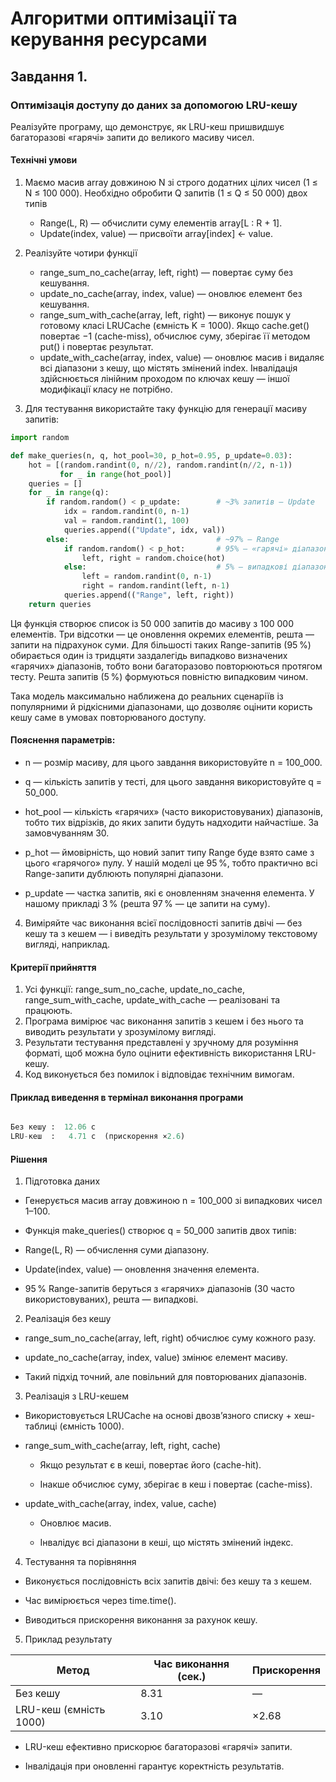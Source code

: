 # Алгоритми оптимізації та керування ресурсами


## Завдання 1. 
### Оптимізація доступу до даних за допомогою LRU-кешу


Реалізуйте програму, що демонструє, як LRU-кеш пришвидшує багаторазові «гарячі» запити до великого масиву чисел.


#### Технічні умови

1. Маємо масив array довжиною N зі строго додатних цілих чисел (1 ≤ N ≤ 100 000). Необхідно обробити Q запитів (1 ≤ Q ≤ 50 000) двох типів

    - Range(L, R) — обчислити суму елементів array[L : R + 1].
    - Update(index, value) — присвоїти array[index] ← value.


2. Реалізуйте чотири функції

    - range_sum_no_cache(array, left, right) — повертає суму без кешування.
    - update_no_cache(array, index, value) — оновлює елемент без кешування.
    - range_sum_with_cache(array, left, right) — виконує пошук у готовому класі LRUCache (ємність K = 1000). Якщо cache.get() повертає −1 (cache-miss), обчислює суму, зберігає її методом put() і повертає результат.
    - update_with_cache(array, index, value) — оновлює масив і видаляє всі діапазони з кешу, що містять змінений index. Інвалідація здійснюється лінійним проходом по ключах кешу — іншої модифікації класу не потрібно.


3. Для тестування використайте таку функцію для генерації масиву запитів:

```Python
import random

def make_queries(n, q, hot_pool=30, p_hot=0.95, p_update=0.03):
    hot = [(random.randint(0, n//2), random.randint(n//2, n-1))
           for _ in range(hot_pool)]
    queries = []
    for _ in range(q):
        if random.random() < p_update:        # ~3% запитів — Update
            idx = random.randint(0, n-1)
            val = random.randint(1, 100)
            queries.append(("Update", idx, val))
        else:                                 # ~97% — Range
            if random.random() < p_hot:       # 95% — «гарячі» діапазони
                left, right = random.choice(hot)
            else:                             # 5% — випадкові діапазони
                left = random.randint(0, n-1)
                right = random.randint(left, n-1)
            queries.append(("Range", left, right))
    return queries

```

Ця функція створює список із 50 000 запитів до масиву з 100 000 елементів. 
Три відсотки — це оновлення окремих елементів, решта — запити на підрахунок суми. 
Для більшості таких Range-запитів (95 %) обирається один із тридцяти заздалегідь випадково визначених «гарячих» діапазонів, 
тобто вони багаторазово повторюються протягом тесту. 
Решта запитів (5 %) формуються повністю випадковим чином.

Така модель максимально наближена до реальних сценаріїв із популярними й рідкісними діапазонами, 
що дозволяє оцінити користь кешу саме в умовах повторюваного доступу.


#### Пояснення параметрів:

- n — розмір масиву, для цього завдання використовуйте n = 100_000.

- q — кількість запитів у тесті, для цього завдання використовуйте q = 50_000.

- hot_pool — кількість «гарячих» (часто використовуваних) діапазонів, тобто тих відрізків, до яких запити будуть надходити найчастіше. За замовчуванням 30.

- p_hot — ймовірність, що новий запит типу Range буде взято саме з цього «гарячого» пулу. У нашій моделі це 95 %, тобто практично всі Range-запити дублюють популярні діапазони.

- p_update — частка запитів, які є оновленням значення елемента. У нашому прикладі 3 % (решта 97 % — це запити на суму).


4. Виміряйте час виконання всієї послідовності запитів двічі — без кешу та з кешем — і виведіть результати у зрозумілому текстовому вигляді, наприклад.


#### Критерії прийняття
1. Усі функції: range_sum_no_cache, update_no_cache, range_sum_with_cache, update_with_cache — реалізовані та працюють.
2. Програма вимірює час виконання запитів з кешем і без нього та виводить результати у зрозумілому вигляді.
3. Результати тестування представлені у зручному для розуміння форматі, щоб можна було оцінити ефективність використання LRU-кешу.
4. Код виконується без помилок і відповідає технічним вимогам.


#### Приклад виведення в термінал виконання програми

```Python

Без кешу :  12.06 c
LRU-кеш  :   4.71 c  (прискорення ×2.6)

```


#### Рішення

1. Підготовка даних

- Генерується масив array довжиною n = 100_000 зі випадкових чисел 1–100.

- Функція make_queries() створює q = 50_000 запитів двох типів:

- Range(L, R) — обчислення суми діапазону.

- Update(index, value) — оновлення значення елемента.

- 95 % Range-запитів беруться з «гарячих» діапазонів (30 часто використовуваних), решта — випадкові.

2. Реалізація без кешу

- range_sum_no_cache(array, left, right) обчислює суму кожного разу.

- update_no_cache(array, index, value) змінює елемент масиву.

- Такий підхід точний, але повільний для повторюваних діапазонів.

3. Реалізація з LRU-кешем

- Використовується LRUCache на основі двозв’язного списку + хеш-таблиці (ємність 1000).

- range_sum_with_cache(array, left, right, cache)

    - Якщо результат є в кеші, повертає його (cache-hit).

    - Інакше обчислює суму, зберігає в кеш і повертає (cache-miss).

- update_with_cache(array, index, value, cache)

    - Оновлює масив.

    - Інвалідує всі діапазони в кеші, що містять змінений індекс.

4. Тестування та порівняння

- Виконується послідовність всіх запитів двічі: без кешу та з кешем.

- Час вимірюється через time.time().

- Виводиться прискорення виконання за рахунок кешу.

5. Приклад результату

|Метод |Час виконання (сек.) |Прискорення |
|-------------------------------|-------------------|------------|
|Без кешу |8.31 |— |
|LRU-кеш (ємність 1000) |3.10 |×2.68 |

- LRU-кеш ефективно прискорює багаторазові «гарячі» запити.

- Інвалідація при оновленні гарантує коректність результатів.